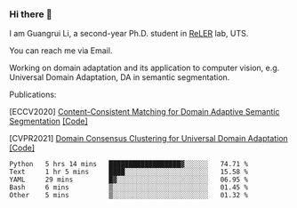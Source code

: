 ### Hi there 👋

<!--
**Solacex/Solacex** is a ✨ _special_ ✨ repository because its `README.md` (this file) appears on your GitHub profile.

Here are some ideas to get you started:

- 🔭 I’m currently working on ...
- 🌱 I’m currently learning ...
- 👯 I’m looking to collaborate on ...
- 🤔 I’m looking for help with ...
- 💬 Ask me about ...
- 📫 How to reach me: ...
- 😄 Pronouns: ...
- ⚡ Fun fact: ...
-->
I am Guangrui Li, a second-year Ph.D. student in [ReLER](http://www.reler.net) lab, UTS.

You can reach me via Email.

Working on domain adaptation and its application to computer vision, e.g. Universal Domain Adaptation, DA in semantic segmentation. 

Publications:

   [ECCV2020] [Content-Consistent Matching for Domain Adaptive Semantic Segmentation](http://www.ecva.net/papers/eccv_2020/papers_ECCV/papers/123590426.pdf) [[Code]](https://github.com/Solacex/CCM)

   [CVPR2021] [Domain Consensus Clustering for Universal Domain Adaptation](http://reler.net/papers/guangrui_cvpr2021.pdf) [[Code]](https://github.com/Solacex/Domain-Consensus-Clustering)

<!--START_SECTION:waka-->
```text
Python   5 hrs 14 mins   ██████████████████▓░░░░░░   74.71 % 
Text     1 hr 5 mins     ████░░░░░░░░░░░░░░░░░░░░░   15.58 % 
YAML     29 mins         █▓░░░░░░░░░░░░░░░░░░░░░░░   06.95 % 
Bash     6 mins          ▒░░░░░░░░░░░░░░░░░░░░░░░░   01.45 % 
Other    5 mins          ▒░░░░░░░░░░░░░░░░░░░░░░░░   01.32 % 
```
<!--END_SECTION:waka-->
